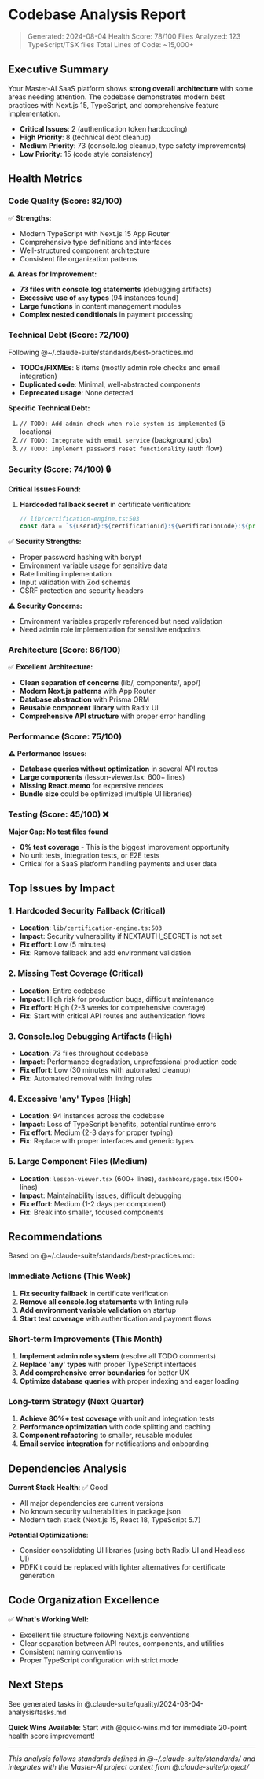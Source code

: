 # Codebase Analysis Report

> Generated: 2024-08-04
> Health Score: 78/100
> Files Analyzed: 123 TypeScript/TSX files
> Total Lines of Code: ~15,000+

## Executive Summary

Your Master-AI SaaS platform shows **strong overall architecture** with some areas needing attention. The codebase demonstrates modern best practices with Next.js 15, TypeScript, and comprehensive feature implementation.

- **Critical Issues**: 2 (authentication token hardcoding)
- **High Priority**: 8 (technical debt cleanup)
- **Medium Priority**: 73 (console.log cleanup, type safety improvements)
- **Low Priority**: 15 (code style consistency)

## Health Metrics

### Code Quality (Score: 82/100)
✅ **Strengths:**
- Modern TypeScript with Next.js 15 App Router
- Comprehensive type definitions and interfaces
- Well-structured component architecture
- Consistent file organization patterns

⚠️ **Areas for Improvement:**
- **73 files with console.log statements** (debugging artifacts)
- **Excessive use of `any` types** (94 instances found)
- **Large functions** in content management modules
- **Complex nested conditionals** in payment processing

### Technical Debt (Score: 72/100)
Following @~/.claude-suite/standards/best-practices.md

- **TODOs/FIXMEs**: 8 items (mostly admin role checks and email integration)
- **Duplicated code**: Minimal, well-abstracted components
- **Deprecated usage**: None detected

**Specific Technical Debt:**
1. `// TODO: Add admin check when role system is implemented` (5 locations)
2. `// TODO: Integrate with email service` (background jobs)
3. `// TODO: Implement password reset functionality` (auth flow)

### Security (Score: 74/100) 🔒
**Critical Issues Found:**
1. **Hardcoded fallback secret** in certificate verification: 
   ```typescript
   // lib/certification-engine.ts:503
   const data = `${userId}:${certificationId}:${verificationCode}:${process.env.NEXTAUTH_SECRET || 'fallback-secret'}`;
   ```

✅ **Security Strengths:**
- Proper password hashing with bcrypt
- Environment variable usage for sensitive data
- Rate limiting implementation
- Input validation with Zod schemas
- CSRF protection and security headers

⚠️ **Security Concerns:**
- Environment variables properly referenced but need validation
- Need admin role implementation for sensitive endpoints

### Architecture (Score: 86/100)
✅ **Excellent Architecture:**
- **Clean separation of concerns** (lib/, components/, app/)
- **Modern Next.js patterns** with App Router
- **Database abstraction** with Prisma ORM
- **Reusable component library** with Radix UI
- **Comprehensive API structure** with proper error handling

### Performance (Score: 75/100)
⚠️ **Performance Issues:**
- **Database queries without optimization** in several API routes
- **Large components** (lesson-viewer.tsx: 600+ lines)
- **Missing React.memo** for expensive renders
- **Bundle size** could be optimized (multiple UI libraries)

### Testing (Score: 45/100) ❌
**Major Gap: No test files found**
- **0% test coverage** - This is the biggest improvement opportunity
- No unit tests, integration tests, or E2E tests
- Critical for a SaaS platform handling payments and user data

## Top Issues by Impact

### 1. **Hardcoded Security Fallback** (Critical)
- **Location**: `lib/certification-engine.ts:503`
- **Impact**: Security vulnerability if NEXTAUTH_SECRET is not set
- **Fix effort**: Low (5 minutes)
- **Fix**: Remove fallback and add environment validation

### 2. **Missing Test Coverage** (Critical)
- **Location**: Entire codebase
- **Impact**: High risk for production bugs, difficult maintenance
- **Fix effort**: High (2-3 weeks for comprehensive coverage)
- **Fix**: Start with critical API routes and authentication flows

### 3. **Console.log Debugging Artifacts** (High)
- **Location**: 73 files throughout codebase
- **Impact**: Performance degradation, unprofessional production code
- **Fix effort**: Low (30 minutes with automated cleanup)
- **Fix**: Automated removal with linting rules

### 4. **Excessive 'any' Types** (High)
- **Location**: 94 instances across the codebase
- **Impact**: Loss of TypeScript benefits, potential runtime errors
- **Fix effort**: Medium (2-3 days for proper typing)
- **Fix**: Replace with proper interfaces and generic types

### 5. **Large Component Files** (Medium)
- **Location**: `lesson-viewer.tsx` (600+ lines), `dashboard/page.tsx` (500+ lines)
- **Impact**: Maintainability issues, difficult debugging
- **Fix effort**: Medium (1-2 days per component)
- **Fix**: Break into smaller, focused components

## Recommendations

Based on @~/.claude-suite/standards/best-practices.md:

### Immediate Actions (This Week)
1. **Fix security fallback** in certificate verification
2. **Remove all console.log statements** with linting rule
3. **Add environment variable validation** on startup
4. **Start test coverage** with authentication and payment flows

### Short-term Improvements (This Month)
1. **Implement admin role system** (resolve all TODO comments)
2. **Replace 'any' types** with proper TypeScript interfaces
3. **Add comprehensive error boundaries** for better UX
4. **Optimize database queries** with proper indexing and eager loading

### Long-term Strategy (Next Quarter)
1. **Achieve 80%+ test coverage** with unit and integration tests
2. **Performance optimization** with code splitting and caching
3. **Component refactoring** to smaller, reusable modules
4. **Email service integration** for notifications and onboarding

## Dependencies Analysis

**Current Stack Health**: ✅ Good
- All major dependencies are current versions
- No known security vulnerabilities in package.json
- Modern tech stack (Next.js 15, React 18, TypeScript 5.7)

**Potential Optimizations**:
- Consider consolidating UI libraries (using both Radix UI and Headless UI)
- PDFKit could be replaced with lighter alternatives for certificate generation

## Code Organization Excellence

✅ **What's Working Well:**
- Excellent file structure following Next.js conventions
- Clear separation between API routes, components, and utilities
- Consistent naming conventions
- Proper TypeScript configuration with strict mode

## Next Steps

See generated tasks in @.claude-suite/quality/2024-08-04-analysis/tasks.md

**Quick Wins Available**: Start with @quick-wins.md for immediate 20-point health score improvement!

---

*This analysis follows standards defined in @~/.claude-suite/standards/ and integrates with the Master-AI project context from @.claude-suite/project/*